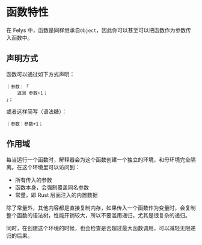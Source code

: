 # 函数特性

在 Felys 中，函数是同样继承自`Object`，因此你可以甚至可以把函数作为参数传入函数中。

## 声明方式

函数可以通过如下方式声明：

```
｜参数｜「
    返回 参数+1；
」；
```

或者这样简写（语法糖）：

```
｜参数｜参数+1；
```

## 作用域

每当运行一个函数时，解释器会为这个函数创建一个独立的环境，和母环境完全隔离。在这个环境里可以访问到：

- 所有传入的参数
- 函数本身，会强制覆盖同名参数
- 常量，即 Rust 层面注入的内置数据

除了常量外，其他内容都是直接复制内存，如果传入一个函数作为变量时，会复制整个函数的语法树，性能开销较大，所以不要滥用递归，尤其是很复杂的递归。

同时，在创建这个环境的时候，也会检查是否超过最大函数调用，可以减轻无限递归的后果。
